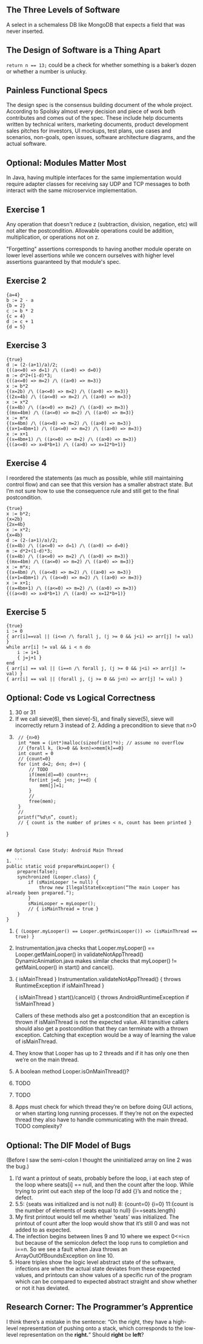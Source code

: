 ## The Three Levels of Software

A select in a schemaless DB like MongoDB that expects a field that was never inserted.

## The Design of Software is a Thing Apart

`return n == 13;` could be a check for whether something is a baker’s dozen or whether a number is unlucky.

## Painless Functional Specs

The design spec is the consensus building document of the whole project. According to Spolsky almost every decision and piece of work both contributes and comes out of the spec. These include help documents written by technical writers, marketing documents, product development sales pitches for investors, UI mockups, test plans, use cases and scenarios, non-goals, open issues, software architecture diagrams, and the actual software.

## Optional: Modules Matter Most

In Java, having multiple interfaces for the same implementation would require adapter classes for receiving say UDP and TCP messages to both interact with the same microservice implementation.

## Exercise 1

Any operation that doesn't reduce z (subtraction, division, negation, etc) will not alter the postcondition. Allowable operations could be addition, multiplication, or operations not on z.

"Forgetting" assertions corresponds to having another module operate on lower level assertions while we concern ourselves with higher level assertions guaranteed by that module's spec.

## Exercise 2

```
{a=4}
b := 2 - a
{b = 2}
c := b * 2
{c = 4}
d := c + 1
{d = 5}
```

## Exercise 3

```
{true}
d := (2-(a+1)/a)/2;
{((a<=0) => d=1) /\ ((a>0) => d=0)}
m := d*2+(1-d)*3;
{((a<=0) => m=2) /\ ((a>0) => m=3)}
x := b*2
{(x=2b) /\ ((a<=0) => m=2) /\ ((a>0) => m=3)}
{(2x=4b) /\ ((a<=0) => m=2) /\ ((a>0) => m=3)}
x := x*2
{(x=4b) /\ ((a<=0) => m=2) /\ ((a>0) => m=3)}
{(mx=4bm) /\ ((a<=0) => m=2) /\ ((a>0) => m=3)}
x := m*x
{(x=4bm) /\ ((a<=0) => m=2) /\ ((a>0) => m=3)}
{(x+1=4bm+1) /\ ((a<=0) => m=2) /\ ((a>0) => m=3)}
x := x+1
{(x=4bm+1) /\ ((a<=0) => m=2) /\ ((a>0) => m=3)}
{((a<=0) => x=8*b+1) /\ ((a>0) => x=12*b+1)}
```

## Exercise 4

I reordered the statements (as much as possible, while still maintaining control flow) and can see that this version has a smaller abstract state. But I’m not sure how to use the consequence rule and still get to the final postcondition.

```
{true}
x := b*2;
{x=2b}
{2x=4b}
x := x*2;
{x=4b}
d := (2-(a+1)/a)/2;
{(x=4b) /\ ((a<=0) => d=1) /\ ((a>0) => d=0)}
m := d*2+(1-d)*3;
{(x=4b) /\ ((a<=0) => m=2) /\ ((a>0) => m=3)}
{(mx=4bm) /\ ((a<=0) => m=2) /\ ((a>0) => m=3)}
x := m*x;
{(x=4bm) /\ ((a<=0) => m=2) /\ ((a>0) => m=3)}
{(x+1=4bm+1) /\ ((a<=0) => m=2) /\ ((a>0) => m=3)}
x := x+1;
{(x=4bm+1) /\ ((a<=0) => m=2) /\ ((a>0) => m=3)}
{((a<=0) => x=8*b+1) /\ ((a>0) => x=12*b+1)}
```

## Exercise 5

```
{true}
i := 0
{ arr[i]==val || (i<=n /\ forall j, (j >= 0 && j<i) => arr[j] != val) }
while arr[i] != val && i < n do
    i := i+1
    { j=j+1 }
end
{ arr[i] == val || (i==n /\ forall j, (j >= 0 && j<i) => arr[j] != val) }
{ arr[i] == val || (forall j, (j >= 0 && j<n) => arr[j] != val) }
```

## Optional: Code vs Logical Correctness

1. 30 or 31
1. If we call sieve(6), then sieve(-5), and finally sieve(5), sieve will incorrectly return 3 instead of 2. Adding a precondition to sieve that n>0
1. ```void sieve(int n) {
    // {n>0}
    int *mem = (int*)malloc(sizeof(int)*n); // assume no overflow
    // {forall k, (k>=0 && k<n)=>mem[k]==0}
    int count = 0
    // {count=0}
    for (int d=2; d<n; d++) {
        // TODO
        if(mem[d]==0) count++;
        for(int j=d; j<n; j+=d) {
            mem[j]=1;
        }
        // 
        free(mem);
    }
    // 
    printf(“%d\n”, count);
    // { count is the number of primes < n, count has been printed }
}
```

## Optional Case Study: Android Main Thread

1. ```
public static void prepareMainLooper() {
    prepare(false);
    synchronized (Looper.class) {
        if (sMainLooper != null) {
            throw new IllegalStateException(“The main Looper has already been prepared.”);
        }
        sMainLooper = myLooper();
        // { isMainThread = true }
    }
}
```
1. `{ (Looper.myLooper() == Looper.getMainLooper()) => (isMainThread == true) }`
1. Instrumentation.java checks that Looper.myLooper() == Looper.getMainLooper() in validateNotAppThread()
   DynamicAnimation.java makes similar checks that myLooper() != getMainLooper() in start() and cancel().
1. { isMainThread }
   Instrumentation.validateNotAppThread()
   { throws RuntimeException if isMainThread }

   { isMainThread }
   start()/cancel()
   { throws AndroidRuntimeException if !isMainThread }

   Callers of these methods also get a postcondition that an exception is thrown if isMainThread is not the expected value. All transitive callers should also get a postcondition that they can terminate with a thrown exception. Catching that exception would be a way of learning the value of isMainThread.
1. They know that Looper has up to 2 threads and if it has only one then we’re on the main thread.
1. A boolean method Looper.isOnMainThread()?
1. TODO
1. TODO
1. Apps must check for which thread they’re on before doing GUI actions, or when starting long running processes. If they’re not on the expected thread they also have to handle communicating with the main thread. TODO complexity?

## Optional: The DIF Model of Bugs

(Before I saw the semi-colon I thought the uninitialized array on line 2 was the bug.)

1. I’d want a printout of seats, probably before the loop, i at each step of the loop where seats[i] == null, and then the count after the loop. While trying to print out each step of the loop I’d add {}’s and notice the ; defect.
1. 5.5: {seats was initialized and is not null}
   8:  {count=0}
       {i=0}
   11:{count is the number of elements of seats equal to null}
      {i==seats.length}
1. My first printout would tell me whether ‘seats’ was initialized. The printout of count after the loop would show that it’s still 0 and was not added to as expected.
1. The infection begins between lines 9 and 10 where we expect 0<=i<n but because of the semicolon defect the loop runs to completion and i==n. So we see a fault when Java throws an ArrayOutOfBoundsException on line 10.
1. Hoare triples show the logic level abstract state of the software, infections are when the actual state deviates from these expected values, and printouts can show values of a specific run of the program which can be compared to expected abstract straight and show whether or not it has deviated.

## Research Corner: The Programmer’s Apprentice

I think there’s a mistake in the sentence: “On the right, they have a high-level representation of pushing onto a stack, which corresponds to the low-level representation on the **right.**” Should **right** be **left**?

